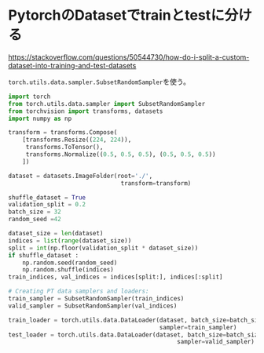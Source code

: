 # PytorchのDatasetでtrainとtestに分ける
https://stackoverflow.com/questions/50544730/how-do-i-split-a-custom-dataset-into-training-and-test-datasets

`torch.utils.data.sampler.SubsetRandomSampler`を使う。

```python
import torch
from torch.utils.data.sampler import SubsetRandomSampler
from torchvision import transforms, datasets
import numpy as np

transform = transforms.Compose(
    [transforms.Resize((224, 224)),
     transforms.ToTensor(),
     transforms.Normalize((0.5, 0.5, 0.5), (0.5, 0.5, 0.5))
    ])

dataset = datasets.ImageFolder(root='./',
                                transform=transform)

shuffle_dataset = True
validation_split = 0.2
batch_size = 32
random_seed =42

dataset_size = len(dataset)
indices = list(range(dataset_size))
split = int(np.floor(validation_split * dataset_size))
if shuffle_dataset :
    np.random.seed(random_seed)
    np.random.shuffle(indices)
train_indices, val_indices = indices[split:], indices[:split]

# Creating PT data samplers and loaders:
train_sampler = SubsetRandomSampler(train_indices)
valid_sampler = SubsetRandomSampler(val_indices)

train_loader = torch.utils.data.DataLoader(dataset, batch_size=batch_size, 
                                           sampler=train_sampler)
test_loader = torch.utils.data.DataLoader(dataset, batch_size=batch_size,
                                                sampler=valid_sampler)
```